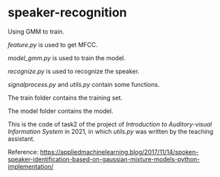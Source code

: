 # speaker-recognition
Using GMM to train.

*feature.py* is used to get MFCC.

*model_gmm.py* is used to train the model.

*recognize.py* is used to recognize the speaker.

*signalprocess.py* and *utils.py* contain some functions.

The train folder contains the training set.

The model folder contains the model.

This is the code of task2 of the project of *Introduction to Auditory-visual Information System* in 2021, in which *utils.py* was written by the teaching assistant.

Reference:
https://appliedmachinelearning.blog/2017/11/14/spoken-speaker-identification-based-on-gaussian-mixture-models-python-implementation/
